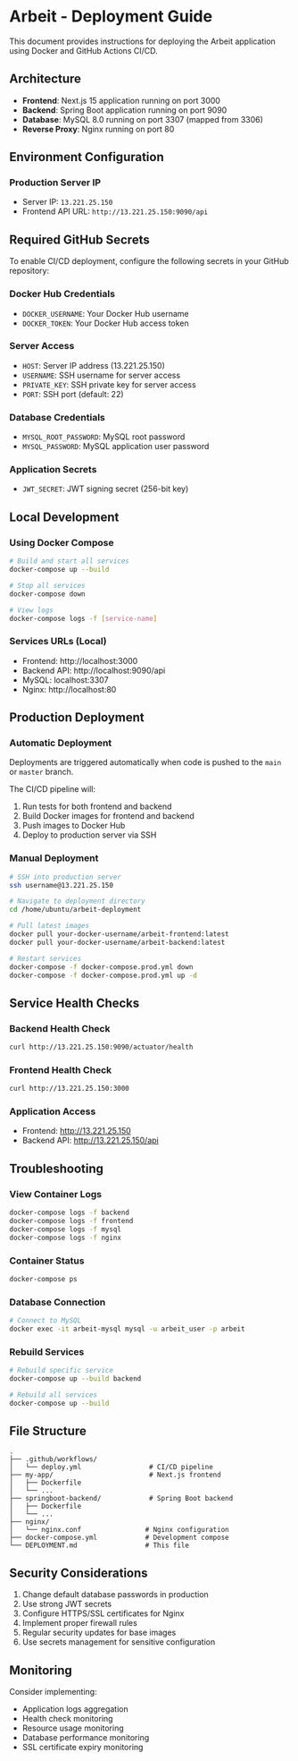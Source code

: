 # Arbeit - Deployment Guide

This document provides instructions for deploying the Arbeit application using Docker and GitHub Actions CI/CD.

## Architecture

- **Frontend**: Next.js 15 application running on port 3000
- **Backend**: Spring Boot application running on port 9090  
- **Database**: MySQL 8.0 running on port 3307 (mapped from 3306)
- **Reverse Proxy**: Nginx running on port 80

## Environment Configuration

### Production Server IP
- Server IP: `13.221.25.150`
- Frontend API URL: `http://13.221.25.150:9090/api`

## Required GitHub Secrets

To enable CI/CD deployment, configure the following secrets in your GitHub repository:

### Docker Hub Credentials
- `DOCKER_USERNAME`: Your Docker Hub username
- `DOCKER_TOKEN`: Your Docker Hub access token

### Server Access
- `HOST`: Server IP address (13.221.25.150)
- `USERNAME`: SSH username for server access
- `PRIVATE_KEY`: SSH private key for server access
- `PORT`: SSH port (default: 22)

### Database Credentials
- `MYSQL_ROOT_PASSWORD`: MySQL root password
- `MYSQL_PASSWORD`: MySQL application user password

### Application Secrets
- `JWT_SECRET`: JWT signing secret (256-bit key)

## Local Development

### Using Docker Compose

```bash
# Build and start all services
docker-compose up --build

# Stop all services
docker-compose down

# View logs
docker-compose logs -f [service-name]
```

### Services URLs (Local)
- Frontend: http://localhost:3000
- Backend API: http://localhost:9090/api
- MySQL: localhost:3307
- Nginx: http://localhost:80

## Production Deployment

### Automatic Deployment
Deployments are triggered automatically when code is pushed to the `main` or `master` branch.

The CI/CD pipeline will:
1. Run tests for both frontend and backend
2. Build Docker images for frontend and backend
3. Push images to Docker Hub
4. Deploy to production server via SSH

### Manual Deployment

```bash
# SSH into production server
ssh username@13.221.25.150

# Navigate to deployment directory
cd /home/ubuntu/arbeit-deployment

# Pull latest images
docker pull your-docker-username/arbeit-frontend:latest
docker pull your-docker-username/arbeit-backend:latest

# Restart services
docker-compose -f docker-compose.prod.yml down
docker-compose -f docker-compose.prod.yml up -d
```

## Service Health Checks

### Backend Health Check
```bash
curl http://13.221.25.150:9090/actuator/health
```

### Frontend Health Check  
```bash
curl http://13.221.25.150:3000
```

### Application Access
- Frontend: http://13.221.25.150
- Backend API: http://13.221.25.150/api

## Troubleshooting

### View Container Logs
```bash
docker-compose logs -f backend
docker-compose logs -f frontend  
docker-compose logs -f mysql
docker-compose logs -f nginx
```

### Container Status
```bash
docker-compose ps
```

### Database Connection
```bash
# Connect to MySQL
docker exec -it arbeit-mysql mysql -u arbeit_user -p arbeit
```

### Rebuild Services
```bash
# Rebuild specific service
docker-compose up --build backend

# Rebuild all services
docker-compose up --build
```

## File Structure

```
.
├── .github/workflows/
│   └── deploy.yml                 # CI/CD pipeline
├── my-app/                        # Next.js frontend
│   ├── Dockerfile
│   └── ...
├── springboot-backend/            # Spring Boot backend
│   ├── Dockerfile
│   └── ...  
├── nginx/
│   └── nginx.conf                # Nginx configuration
├── docker-compose.yml            # Development compose
└── DEPLOYMENT.md                 # This file
```

## Security Considerations

1. Change default database passwords in production
2. Use strong JWT secrets
3. Configure HTTPS/SSL certificates for Nginx
4. Implement proper firewall rules
5. Regular security updates for base images
6. Use secrets management for sensitive configuration

## Monitoring

Consider implementing:
- Application logs aggregation
- Health check monitoring  
- Resource usage monitoring
- Database performance monitoring
- SSL certificate expiry monitoring